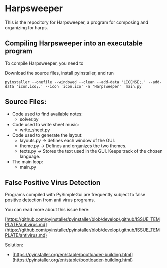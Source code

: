 # Harpsweeper
This is the repocitory for Harpsweeper, a program for composing and organizing for harps. 

## Compiling Harpsweeper into an executable program

To compile Harpsweeper, you need to 

Download the source files, install pyinstaller, and run 
```
pyinstaller --onefile --windowed --clean --add-data 'LICENSE;.' --add-data 'icon.ico;.' --icon 'icon.ico' -n 'Harpsweeper'  main.py
```

## Source Files: 
 - Code used to find available notes: 
   - solver.py
 - Code used to write sheet music:
   - write_sheet.py
 - Code used to generate the layout:
   - layouts.py -> defines each window of the GUI. 
   - theme.py -> Defines and organizes the two themes.
   - texts.py -> Stores the text used in the GUI. Keeps track of the chosen language.
 - The main loop: 
   - main.py


## False Positive Virus Detection
Programs compiled with PySimpleGui are frequently subject to false positive detection from anti virus programs. 

You can read more about this issue here: 

[https://github.com/pyinstaller/pyinstaller/blob/develop/.github/ISSUE_TEMPLATE/antivirus.md](https://github.com/pyinstaller/pyinstaller/blob/develop/.github/ISSUE_TEMPLATE/antivirus.md)

Solution: 
 - [https://pyinstaller.org/en/stable/bootloader-building.html](https://pyinstaller.org/en/stable/bootloader-building.html)
